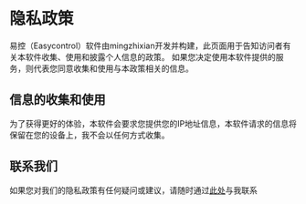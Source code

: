 # 隐私政策

易控（Easycontrol）软件由mingzhixian开发并构建，此页面用于告知访问者有关本软件收集、使用和披露个人信息的政策。
如果您决定使用本软件提供的服务，则代表您同意收集和使用与本政策相关的信息。

## 信息的收集和使用

为了获得更好的体验，本软件会要求您提供您的IP地址信息，本软件请求的信息将保留在您的设备上，我不会以任何方式收集。

## 联系我们

如果您对我们的隐私政策有任何疑问或建议，请随时通过[此处](https://github.com/mingzhixian/Easycontrol)与我联系